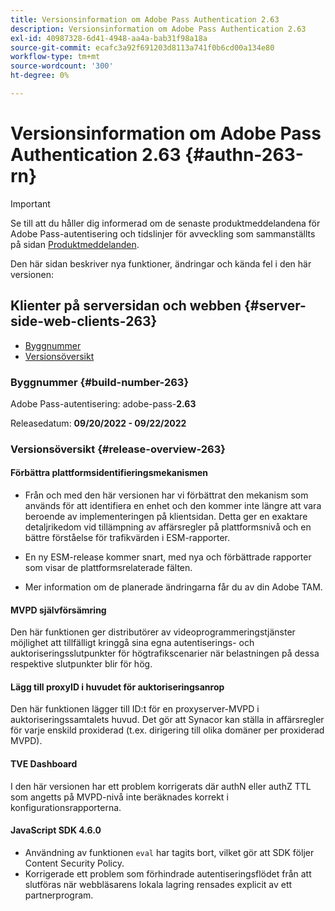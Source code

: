 ```yaml
---
title: Versionsinformation om Adobe Pass Authentication 2.63
description: Versionsinformation om Adobe Pass Authentication 2.63
exl-id: 40987328-6d41-4948-aa4a-bab31f98a18a
source-git-commit: ecafc3a92f691203d8113a741f0b6cd00a134e80
workflow-type: tm+mt
source-wordcount: '300'
ht-degree: 0%

---
```


# Versionsinformation om Adobe Pass Authentication 2.63 {#authn-263-rn}

>[!IMPORTANT]
>
> Se till att du håller dig informerad om de senaste produktmeddelandena för Adobe Pass-autentisering och tidslinjer för avveckling som sammanställts på sidan [Produktmeddelanden](/help/authentication/product-announcements.md).

Den här sidan beskriver nya funktioner, ändringar och kända fel i den här versionen:

## Klienter på serversidan och webben {#server-side-web-clients-263}

* [Byggnummer](#build-number-263)
* [Versionsöversikt](#release-overview-263)

### Byggnummer {#build-number-263}

Adobe Pass-autentisering: adobe-pass-**2.63**

Releasedatum: **09/20/2022 - 09/22/2022**

### Versionsöversikt {#release-overview-263}

#### Förbättra plattformsidentifieringsmekanismen

* Från och med den här versionen har vi förbättrat den mekanism som används för att identifiera en enhet och den kommer inte längre att vara beroende av implementeringen på klientsidan. Detta ger en exaktare detaljrikedom vid tillämpning av affärsregler på plattformsnivå och en bättre förståelse för trafikvärden i ESM-rapporter.

* En ny ESM-release kommer snart, med nya och förbättrade rapporter som visar de plattformsrelaterade fälten.

* Mer information om de planerade ändringarna får du av din Adobe TAM.

#### MVPD självförsämring

Den här funktionen ger distributörer av videoprogrammeringstjänster möjlighet att tillfälligt kringgå sina egna autentiserings- och auktoriseringsslutpunkter för högtrafikscenarier när belastningen på dessa respektive slutpunkter blir för hög.

#### Lägg till proxyID i huvudet för auktoriseringsanrop

Den här funktionen lägger till ID:t för en proxyserver-MVPD i auktoriseringssamtalets huvud. Det gör att Synacor kan ställa in affärsregler för varje enskild proxiderad (t.ex. dirigering till olika domäner per proxiderad MVPD).

#### TVE Dashboard

I den här versionen har ett problem korrigerats där authN eller authZ TTL som angetts på MVPD-nivå inte beräknades korrekt i konfigurationsrapporterna.

#### JavaScript SDK 4.6.0

* Användning av funktionen `eval` har tagits bort, vilket gör att SDK följer Content Security Policy.
* Korrigerade ett problem som förhindrade autentiseringsflödet från att slutföras när webbläsarens lokala lagring rensades explicit av ett partnerprogram.
